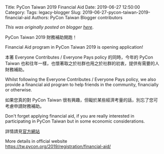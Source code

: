 Title: PyCon Taiwan 2019 Financial Aid
Date: 2019-06-27 12:50:00
Category:
Tags: legacy-blogger
Slug: 2019-06-27-pycon-taiwan-2019-financial-aid
Authors: PyCon Taiwan Blogger contributors

*This was originally posted on blogger [here](https://pycontw.blogspot.com/2019/06/pycon-taiwan-2019-financial-aid.html)*.

<!--more-->

PyCon Taiwan 2019 財務補助開跑！


Financial Aid program in PyCon Taiwan 2019 is opening application!


本著 Everyone Contributes / Everyone Pays policy 的同時，今年的 PyCon Taiwan 也和往年一樣，也懷著取之於社群也用之於社群的初衷，提供有需要的人財務補助。


Whilst following the Everyone Contributes / Everyone Pays policy, we also provide a financial aid program to help friends in the community, financially or otherwise.


如果您真的對 PyCon Taiwan 很有興趣，但礙於某些經濟考量的話，別忘了您可考慮申請財務補助。


Don't forget applying financial aid, if you are really interested in participating in PyCon Taiwan but in some economic considerations.


詳情請見[官方網站](https://tw.pycon.org/2019/registration/financial-aid/)


More details in official website
<https://tw.pycon.org/2019/registration/financial-aid/>
